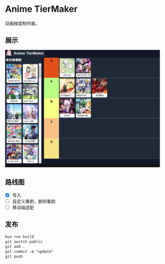 # Anime TierMaker
动画梯度制作器。  

## 展示
![alt text](imgs/image.png)

## 路线图
- [x] 导入
- [ ] 自定义番剧，删除番剧  
- [ ] 移动端适配

## 发布
```shell
bun run build
git switch public
git add .
git commit -m "update"
git push
```